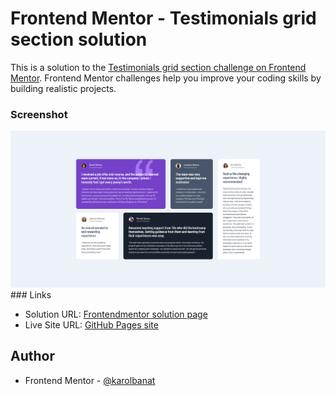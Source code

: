 # Frontend Mentor - Testimonials grid section solution

This is a solution to the [Testimonials grid section challenge on Frontend Mentor](https://www.frontendmentor.io/challenges/testimonials-grid-section-Nnw6J7Un7). Frontend Mentor challenges help you improve your coding skills by building realistic projects.

### Screenshot

![](./screenshot.png)### Links

- Solution URL: [Frontendmentor solution page](https://www.frontendmentor.io/solutions/testimonials-grid-section-Sy0d2B-r5)
- Live Site URL: [GitHub Pages site](https://karolbanat.github.io/testimonials-grid-section-main/)

## Author

- Frontend Mentor - [@karolbanat](https://www.frontendmentor.io/profile/karolbanat)
